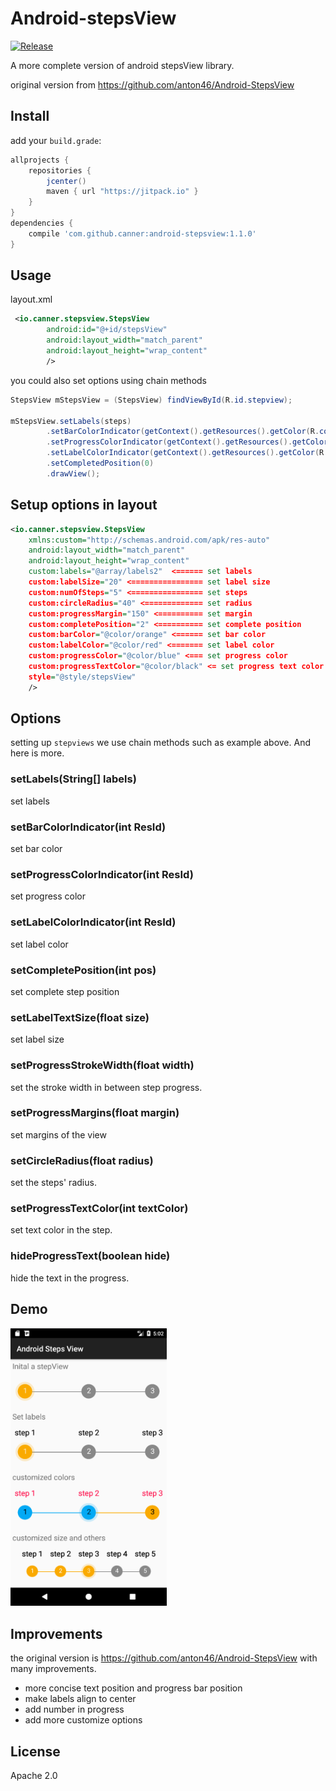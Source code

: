 # Android-stepsView
[![Release](https://jitpack.io/v/Canner/android-stepsview.svg)](https://jitpack.io/#Canner/android-stepsview)

A more complete version of android stepsView library.

original version from https://github.com/anton46/Android-StepsView

## Install

add your `build.grade`:

```groovy
allprojects {
    repositories {
        jcenter()
        maven { url "https://jitpack.io" }
    }
}
dependencies {
    compile 'com.github.canner:android-stepsview:1.1.0'
}
```

## Usage

layout.xml

```xml
 <io.canner.stepsview.StepsView
        android:id="@+id/stepsView"
        android:layout_width="match_parent"
        android:layout_height="wrap_content"
        />
```

you could also set options using chain methods

```java
StepsView mStepsView = (StepsView) findViewById(R.id.stepview);

mStepsView.setLabels(steps)
        .setBarColorIndicator(getContext().getResources().getColor(R.color.material_blue_grey_800))
        .setProgressColorIndicator(getContext().getResources().getColor(R.color.orange))
        .setLabelColorIndicator(getContext().getResources().getColor(R.color.orange))
        .setCompletedPosition(0)
        .drawView();
```

## Setup options in layout

```xml
<io.canner.stepsview.StepsView
    xmlns:custom="http://schemas.android.com/apk/res-auto"
    android:layout_width="match_parent"
    android:layout_height="wrap_content"
    custom:labels="@array/labels2"  <====== set labels
    custom:labelSize="20" <================ set label size
    custom:numOfSteps="5" <================ set steps
    custom:circleRadius="40" <============= set radius
    custom:progressMargin="150" <========== set margin
    custom:completePosition="2" <========== set complete position
    custom:barColor="@color/orange" <====== set bar color
    custom:labelColor="@color/red" <======= set label color
    custom:progressColor="@color/blue" <=== set progress color
    custom:progressTextColor="@color/black" <= set progress text color
    style="@style/stepsView"
    />
```

## Options

setting up `stepviews` we use chain methods such as example above. And here is more.

### setLabels(String[] labels)

set labels

### setBarColorIndicator(int ResId)

set bar color

### setProgressColorIndicator(int ResId)

set progress color

### setLabelColorIndicator(int ResId)

set label color

### setCompletePosition(int pos)

set complete step position

### setLabelTextSize(float size)

set label size

### setProgressStrokeWidth(float width)

set the stroke width in between step progress.

### setProgressMargins(float margin)

set margins of the view

### setCircleRadius(float radius)

set the steps' radius.

### setProgressTextColor(int textColor)

set text color in the step.

### hideProgressText(boolean hide)

hide the text in the progress.

## Demo

<img src="./demo.png" width="250"/>


## Improvements

the original version is https://github.com/anton46/Android-StepsView with many improvements.

- more concise text position and progress bar position
- make labels align to center
- add number in progress
- add more customize options

## License

Apache 2.0


